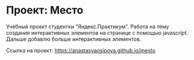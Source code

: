 # Проект: Место

Учебный проект студентки "Яндекс.Практикум". Работа на тему создания интерактивных элементов на странице с помощью javascript. Дальше добавлю больше интерактивных элементов.

Ссылка на проект: https://anastasyaosipova.github.io/mesto
